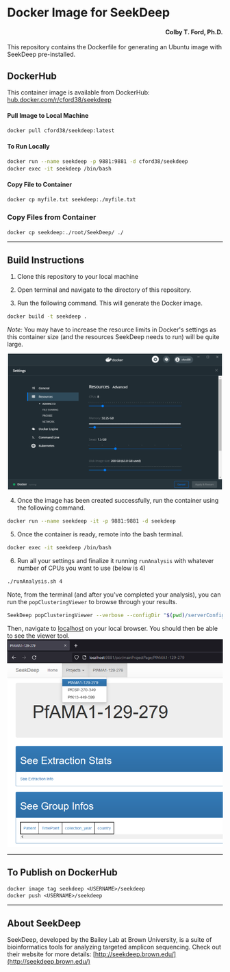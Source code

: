 # Docker Image for SeekDeep
<h4 align = "right">Colby T. Ford, Ph.D.</h4>
This repository contains the Dockerfile for generating an Ubuntu image with SeekDeep pre-installed.

## DockerHub
This container image is available from DockerHub: [hub.docker.com/r/cford38/seekdeep](https://hub.docker.com/r/cford38/seekdeep)

#### Pull Image to Local Machine
```bash
docker pull cford38/seekdeep:latest
```
#### To Run Locally
```bash
docker run --name seekdeep -p 9881:9881 -d cford38/seekdeep
docker exec -it seekdeep /bin/bash
```

#### Copy File to Container
```bash
docker cp myfile.txt seekdeep:./myfile.txt
```

### Copy Files from Container
```bash
docker cp seekdeep:./root/SeekDeep/ ./
```

-------------------------------

## Build Instructions
1. Clone this repository to your local machine

2. Open terminal and navigate to the directory of this repository.

3. Run the following command. This will generate the Docker image.
```bash
docker build -t seekdeep .
```
_Note:_ You may have to increase the resource limits in Docker's settings as this container size (and the resources SeekDeep needs to run) will be quite large.
<p align="center"><img src="DockerSettings.PNG" width="500px"></p>


4. Once the image has been created successfully, run the container using the following command.
```bash
docker run --name seekdeep -it -p 9881:9881 -d seekdeep
```

5. Once the container is ready, remote into the bash terminal.
```bash
docker exec -it seekdeep /bin/bash
```

6. Run all your settings and finalize it running `runAnalysis` with whatever number of CPUs you want to use (below is 4)
```bash
./runAnalysis.sh 4
```
Note, from the terminal (and after you've completed your analysis), you can run the `popClusteringViewer` to browse through your results.

```bash
SeekDeep popClusteringViewer --verbose --configDir "$(pwd)/serverConfigs" --bindAddress 0.0.0.0 --port 9881 --name pcv
```

Then, navigate to [localhost](http://localhost:9881/pcv) on your local browser. You should then be able to see the viewer tool.
![](viewer.png)

----------------------

## To Publish on DockerHub

```
docker image tag seekdeep <USERNAME>/seekdeep
docker push <USERNAME>/seekdeep
```

----------------------
## About SeekDeep

SeekDeep, developed by the Bailey Lab at Brown University, is a suite of bioinformatics tools for analyzing targeted amplicon sequencing. Check out their website for more details: [http://seekdeep.brown.edu/](http://seekdeep.brown.edu/)
